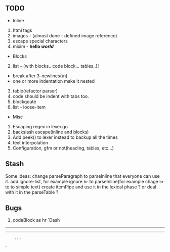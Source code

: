 ## TODO
- Inline
1. html tags
3. images - (almost done - defined image reference)
4. escape special characters
5. mixim - **hello _world_**

- Blocks
2. list - (with blocks.. code block... tables..)!
 - break after 3-newlines(\n)
 - one or more indentation make it nested
3. table(refactor parser)
4. code should be indent with tabs too.
5. blockqoute
6. list - loose-item

- Misc
1. Escaping regex in lexer.go
2. backslash escape(inline and blocks)
3. Add peek() to lexer instead to backup all the times
4. text interpolation
5. Configuration, gfm or not(heading, tables, etc...)

Stash
-----
Some ideas:
change parseParagraph to parseInline that everyone can use it.
add ignore-list, for example ignore `br` to parseInline(for example chage `br` to to simple text)
create itemPipe and use it in the lexical phase ? or deal with it in the parseTable ?


Bugs
----
1. codeBlock as hr
`Dash

---

   ---

	    ---
 `


